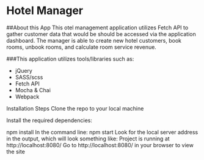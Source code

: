 # Hotel Manager

##About this App 
This otel management application utilizes Fetch API to gather customer data that would be should be accessed via the application dashboard. The manager is able to create new hotel customers, book rooms, unbook rooms, and calculate room service revenue. 

###This application utilizes tools/libraries such as: 
- jQuery
- SASS/scss
- Fetch API
- Mocha & Chai 
- Webpack

Installation Steps
Clone the repo to your local machine

Install the required dependencies:

npm install
In the command line:
npm start
Look for the local server address in the output, which will look something like:
Project is running at http://localhost:8080/
Go to http://localhost:8080/ in your browser to view the site
